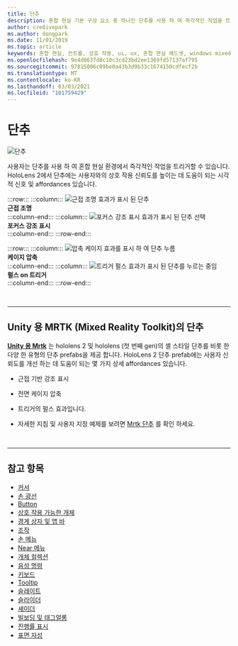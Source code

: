 ```yaml
---
title: 단추
description: 혼합 현실 기본 구성 요소 중 하나인 단추를 사용 하 여 즉각적인 작업을 트리거하는 방법에 대해 알아봅니다.
author: cre8ivepark
ms.author: dongpark
ms.date: 11/01/2019
ms.topic: article
keywords: 혼합 현실, 컨트롤, 상호 작용, ui, ux, 혼합 현실 헤드셋, windows mixed reality 헤드셋, 가상 현실 헤드셋, HoloLens, MRTK, Mixed Reality Toolkit, 단추
ms.openlocfilehash: 9e4d0637d8c10c3cd23bd2ee1369fd57137af795
ms.sourcegitcommit: 97815006c09be0a43b3d9b33c1674150cdfecf2b
ms.translationtype: MT
ms.contentlocale: ko-KR
ms.lasthandoff: 03/03/2021
ms.locfileid: "101759429"
---
```

# <a name="button"></a>단추

![단추](images/UX_Hero_Button.jpg)

사용자는 단추를 사용 하 여 혼합 현실 환경에서 즉각적인 작업을 트리거할 수 있습니다. HoloLens 2에서 단추에는 사용자와의 상호 작용 신뢰도를 높이는 데 도움이 되는 시각적 신호 및 affordances 있습니다. 

:::row:::
    :::column:::
       ![근접 조명 효과가 표시 된 단추](images/UX_Button_Affordance_ProximityLight.jpg)<br>
       **근접 조명**<br>
    :::column-end:::
    :::column:::
       ![포커스 강조 표시 효과가 표시 된 단추 선택](images/UX_Button_Affordance_FocusHighlight.jpg)<br>
        **포커스 강조 표시**<br>
    :::column-end:::
:::row-end:::

:::row:::
    :::column:::
       ![압축 케이지 효과를 표시 하 여 단추 누름](images/UX_Button_Affordance_Compression.jpg)<br>
       **케이지 압축**<br>
    :::column-end:::
    :::column:::
       ![트리거 펄스 효과가 표시 된 단추를 누르는 중임](images/UX_Button_Affordance_Pulse.jpg)<br>
        **펄스 on 트리거**<br>
    :::column-end:::
:::row-end:::

<br>

---

## <a name="button-in-mrtkmixed-reality-toolkit-for-unity"></a>Unity 용 MRTK (Mixed Reality Toolkit)의 단추
**[Unity 용 Mrtk](https://github.com/Microsoft/MixedRealityToolkit-Unity)** 는 hololens 2 및 hololens (첫 번째 gen)의 셸 스타일 단추를 비롯 한 다양 한 유형의 단추 prefabs을 제공 합니다. HoloLens 2 단추 prefab에는 사용자 신뢰도를 개선 하는 데 도움이 되는 몇 가지 상세 affordances 있습니다.

* 근접 기반 강조 표시
* 전면 케이지 압축
* 트리거의 펄스 효과입니다.

* 자세한 지침 및 사용자 지정 예제를 보려면 [Mrtk 단추](https://docs.microsoft.com/windows/mixed-reality/mrtk-docs/features/ux-building-blocks/button.md) 를 확인 하세요.

<br>

---

## <a name="see-also"></a>참고 항목

* [커서](cursors.md)
* [손 광선](point-and-commit.md)
* [Button](button.md)
* [상호 작용 가능한 개체](interactable-object.md)
* [경계 상자 및 앱 바](app-bar-and-bounding-box.md)
* [조작](direct-manipulation.md)
* [손 메뉴](hand-menu.md)
* [Near 메뉴](near-menu.md)
* [개체 컬렉션](object-collection.md)
* [음성 명령](voice-input.md)
* [키보드](keyboard.md)
* [Tooltip](tooltip.md)
* [슬레이트](slate.md)
* [슬라이더](slider.md)
* [셰이더](shader.md)
* [빌보딩 및 태그얼롱](billboarding-and-tag-along.md)
* [진행률 표시](progress.md)
* [표면 자성](surface-magnetism.md)
